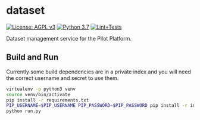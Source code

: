 # dataset

[![License: AGPL v3](https://img.shields.io/badge/License-AGPL_v3-blue.svg?style=for-the-badge)](https://www.gnu.org/licenses/agpl-3.0)
[![Python 3.7](https://img.shields.io/badge/python-3.7-green?style=for-the-badge)](https://www.python.org/)
[![Lint+Tests](https://github.com/PilotDataPlatform/dataset/actions/workflows/ci.yml/badge.svg)](https://github.com/PilotDataPlatform/dataset/actions/workflows/ci.yml)


Dataset management service for the Pilot Platform.

## Build and Run
Currently some build dependencies are in a private index and you will need the correct username and secret to use them.

```bash
virtualenv -p python3 venv
source venv/bin/activate
pip install -r requirements.txt
PIP_USERNAME=$PIP_USERNAME PIP_PASSWORD=$PIP_PASSWORD pip install -r internal_requirements.txt
python run.py
```
